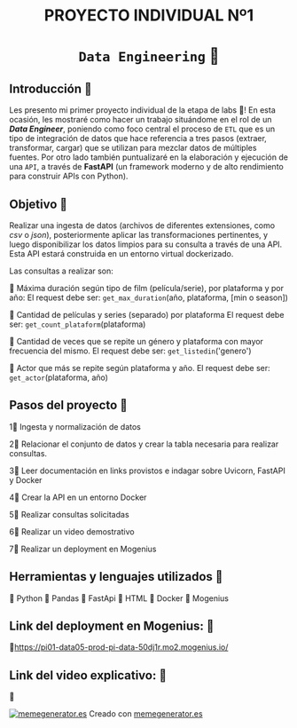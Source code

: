
# <h1 align=center> **PROYECTO INDIVIDUAL Nº1** </h1>

# <h1 align=center>**`Data Engineering` :construction_worker:**</h1>

## **Introducción :paperclip:**

Les presento mi primer proyecto individual de la etapa de labs :microscope:!
En esta ocasión, les mostraré como hacer un trabajo situándome en el rol de un ***Data Engineer***, poniendo como foco central el proceso de `ETL` que es un tipo de integración de datos que hace referencia a tres pasos (extraer, transformar, cargar) que se utilizan para mezclar datos de múltiples fuentes. Por otro lado también puntualizaré en la elaboración y ejecución de una `API`, a través de **FastAPI** (un framework moderno y de alto rendimiento para construir APIs con Python).


## **Objetivo :paperclip:**

Realizar una ingesta de datos (archivos de diferentes extensiones, como *csv* o *json*), posteriormente aplicar las transformaciones pertinentes, y luego disponibilizar los datos limpios para su consulta a través de una API. Esta API estará construida en un entorno virtual dockerizado.

Las consultas a realizar son:

:small_orange_diamond: Máxima duración según tipo de film (película/serie), por plataforma y por año:
    El request debe ser: `get_max_duration`(año, plataforma, [min o season])

:small_orange_diamond: Cantidad de películas y series (separado) por plataforma
    El request debe ser: `get_count_plataform`(plataforma)  
  
:small_orange_diamond: Cantidad de veces que se repite un género y plataforma con mayor frecuencia del mismo.
    El request debe ser: `get_listedin`('genero')  

:small_orange_diamond: Actor que más se repite según plataforma y año.
  El request debe ser: `get_actor`(plataforma, año)
  
## **Pasos del proyecto :paperclip:**

1:small_orange_diamond: Ingesta y normalización de datos

2:small_orange_diamond: Relacionar el conjunto de datos y crear la tabla necesaria para realizar consultas. 

3:small_orange_diamond: Leer documentación en links provistos e indagar sobre Uvicorn, FastAPI y Docker

4:small_orange_diamond: Crear la API en un entorno Docker 

5:small_orange_diamond: Realizar consultas solicitadas

6:small_orange_diamond: Realizar un video demostrativo

7:small_orange_diamond: Realizar un deployment en Mogenius 

## **Herramientas y lenguajes utilizados :paperclip:**

:small_orange_diamond: Python
:small_orange_diamond: Pandas
:small_orange_diamond: FastApi
:small_orange_diamond: HTML
:small_orange_diamond: Docker
:small_orange_diamond: Mogenius

## **Link del deployment en Mogenius: :paperclip:**

:small_orange_diamond:https://pi01-data05-prod-pi-data-50dj1r.mo2.mogenius.io/

## **Link del video explicativo: :paperclip:**

:small_orange_diamond:

<a href='https://www.memegenerator.es/meme/30451188'><img src='https://cdn.memegenerator.es/imagenes/memes/full/30/45/30451188.jpg' alt='memegenerator.es' border='0'></a> Creado con <a target='_blank' href='https://www.memegenerator.es'>memegenerator.es</a>

